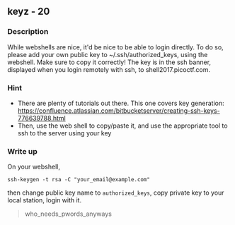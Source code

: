 ## keyz - 20

### Description

While webshells are nice, it'd be nice to be able to login directly. To do so, please add your own public key to ~/.ssh/authorized_keys, using the webshell. Make sure to copy it correctly! The key is in the ssh banner, displayed when you login remotely with ssh, to shell2017.picoctf.com.

### Hint

  - There are plenty of tutorials out there. This one covers key generation: https://confluence.atlassian.com/bitbucketserver/creating-ssh-keys-776639788.html
  - Then, use the web shell to copy/paste it, and use the appropriate tool to ssh to the server using your key

### Write up

On your webshell,

    ssh-keygen -t rsa -C "your_email@example.com"

then change public key name to `authorized_keys`, copy private key to your local station, login with it.

> who_needs_pwords_anyways

